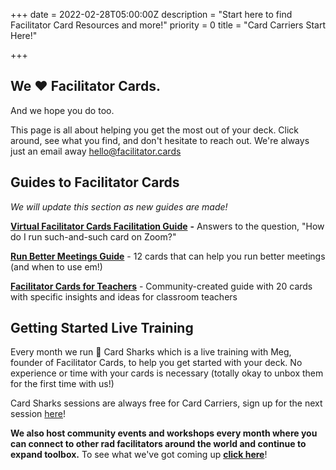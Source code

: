 +++
date = 2022-02-28T05:00:00Z
description = "Start here to find Facilitator Card Resources and more!"
priority = 0
title = "Card Carriers Start Here!"

+++
## We ❤️ Facilitator Cards.

And we hope you do too.

This page is all about helping you get the most out of your deck. Click around, see what you find, and don't hesitate to reach out. We're always just an email away [hello@facilitator.cards]()

## Guides to Facilitator Cards

_We will update this section as new guides are made!_

[**Virtual Facilitator Cards Facilitation Guide**](https://virtual.facilitator.cards/) **-** Answers to the question, "How do I run such-and-such card on Zoom?"

[**Run Better Meetings Guide**](https://www.facilitator.cards/img/blog/run-better-meetings-guide.pdf) - 12 cards that can help you run better meetings (and when to use em!)

[**Facilitator Cards for Teachers**](https://www.facilitator.cards/img/blog/facilitator-cards-edu.pdf) - Community-created guide with 20 cards with specific insights and ideas for classroom teachers

## Getting Started Live Training

Every month we run **🦈**  Card Sharks which is a live training with Meg, founder of Facilitator Cards, to help you get started with your deck. No experience or time with your cards is necessary (totally okay to unbox them for the first time with us!)

Card Sharks sessions are always free for Card Carriers, sign up for the next session [here](https://lu.ma/cardsharks)!

**We also host community events and workshops every month where you can connect to other rad facilitators around the world and continue to expand toolbox.** To see what we've got coming up [**click here**](https://lu.ma/facilitatorcards)!